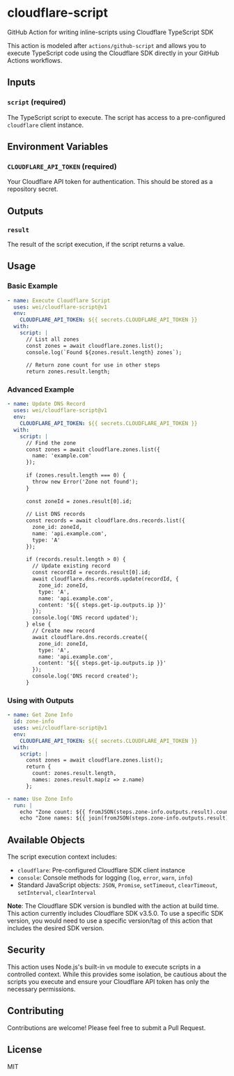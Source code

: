 # cloudflare-script

GitHub Action for writing inline-scripts using Cloudflare TypeScript SDK

This action is modeled after `actions/github-script` and allows you to execute TypeScript code using the Cloudflare SDK directly in your GitHub Actions workflows.

## Inputs

### `script` (required)

The TypeScript script to execute. The script has access to a pre-configured `cloudflare` client instance.

## Environment Variables

### `CLOUDFLARE_API_TOKEN` (required)

Your Cloudflare API token for authentication. This should be stored as a repository secret.

## Outputs

### `result`

The result of the script execution, if the script returns a value.

## Usage

### Basic Example

```yaml
- name: Execute Cloudflare Script
  uses: wei/cloudflare-script@v1
  env:
    CLOUDFLARE_API_TOKEN: ${{ secrets.CLOUDFLARE_API_TOKEN }}
  with:
    script: |
      // List all zones
      const zones = await cloudflare.zones.list();
      console.log(`Found ${zones.result.length} zones`);
      
      // Return zone count for use in other steps
      return zones.result.length;
```

### Advanced Example

```yaml
- name: Update DNS Record
  uses: wei/cloudflare-script@v1
  env:
    CLOUDFLARE_API_TOKEN: ${{ secrets.CLOUDFLARE_API_TOKEN }}
  with:
    script: |
      // Find the zone
      const zones = await cloudflare.zones.list({
        name: 'example.com'
      });
      
      if (zones.result.length === 0) {
        throw new Error('Zone not found');
      }
      
      const zoneId = zones.result[0].id;
      
      // List DNS records
      const records = await cloudflare.dns.records.list({
        zone_id: zoneId,
        name: 'api.example.com',
        type: 'A'
      });
      
      if (records.result.length > 0) {
        // Update existing record
        const recordId = records.result[0].id;
        await cloudflare.dns.records.update(recordId, {
          zone_id: zoneId,
          type: 'A',
          name: 'api.example.com',
          content: '${{ steps.get-ip.outputs.ip }}'
        });
        console.log('DNS record updated');
      } else {
        // Create new record
        await cloudflare.dns.records.create({
          zone_id: zoneId,
          type: 'A',
          name: 'api.example.com',
          content: '${{ steps.get-ip.outputs.ip }}'
        });
        console.log('DNS record created');
      }
```

### Using with Outputs

```yaml
- name: Get Zone Info
  id: zone-info
  uses: wei/cloudflare-script@v1
  env:
    CLOUDFLARE_API_TOKEN: ${{ secrets.CLOUDFLARE_API_TOKEN }}
  with:
    script: |
      const zones = await cloudflare.zones.list();
      return {
        count: zones.result.length,
        names: zones.result.map(z => z.name)
      };

- name: Use Zone Info
  run: |
    echo "Zone count: ${{ fromJSON(steps.zone-info.outputs.result).count }}"
    echo "Zone names: ${{ join(fromJSON(steps.zone-info.outputs.result).names, ', ') }}"
```

## Available Objects

The script execution context includes:

- `cloudflare`: Pre-configured Cloudflare SDK client instance
- `console`: Console methods for logging (`log`, `error`, `warn`, `info`)
- Standard JavaScript objects: `JSON`, `Promise`, `setTimeout`, `clearTimeout`, `setInterval`, `clearInterval`

**Note**: The Cloudflare SDK version is bundled with the action at build time. This action currently includes Cloudflare SDK v3.5.0. To use a specific SDK version, you would need to use a specific version/tag of this action that includes the desired SDK version.

## Security

This action uses Node.js's built-in `vm` module to execute scripts in a controlled context. While this provides some isolation, be cautious about the scripts you execute and ensure your Cloudflare API token has only the necessary permissions.

## Contributing

Contributions are welcome! Please feel free to submit a Pull Request.

## License

MIT
